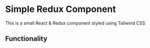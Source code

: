# Simple Redux Component

This is a small React & Redux component styled using Tailwind CSS

## Functionality
